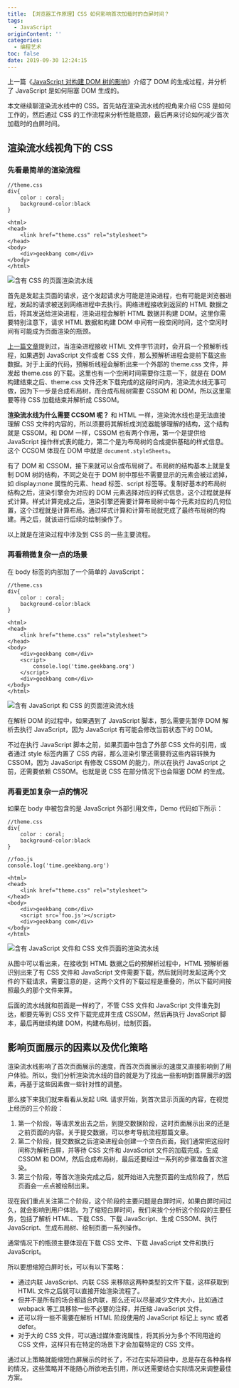 ```yaml
---
title: 【浏览器工作原理】CSS 如何影响首次加载时的白屏时间？
tags:
  - JavaScript
originContent: ''
categories:
  - 编程艺术
toc: false
date: 2019-09-30 12:24:15
---
```


上一篇《[JavaScript 对构建 DOM 树的影响](https://wushuangabao.github.io/2019/09/29/JavaScript-%E5%AF%B9%E6%9E%84%E5%BB%BA-DOM-%E6%A0%91%E7%9A%84%E5%BD%B1%E5%93%8D/)》介绍了 DOM 的生成过程，并分析了 JavaScript 是如何阻塞 DOM 生成的。

本文继续聊渲染流水线中的 CSS。首先站在渲染流水线的视角来介绍 CSS 是如何工作的，然后通过 CSS 的工作流程来分析性能瓶颈，最后再来讨论如何减少首次加载时的白屏时间。

<!--more-->

## 渲染流水线视角下的 CSS

### 先看最简单的渲染流程

```
//theme.css
div{ 
    color : coral;
    background-color:black
}
```

```
<html>
<head>
    <link href="theme.css" rel="stylesheet">
</head>
<body>
    <div>geekbang com</div>
</body>
</html>
```

![含有 CSS 的页面渲染流水线](http://a4.qpic.cn/psb?/V11Tp57c2B9kPO/VTN6SAe35p0Os5P7hru8jCyZOgsUGZraUX0nXyaTJzA!/b/dJ8AAAAAAAAA&ek=1&kp=1&pt=0&bo=dgTVAQAAAAARF4Y!&tl=3&vuin=445395697&tm=1569812400&sce=60-4-3&rf=viewer_4)

首先是发起主页面的请求，这个发起请求方可能是渲染进程，也有可能是浏览器进程，发起的请求被送到网络进程中去执行。网络进程接收到返回的 HTML 数据之后，将其发送给渲染进程，渲染进程会解析 HTML 数据并构建 DOM。这里你需要特别注意下，请求 HTML 数据和构建 DOM 中间有一段空闲时间，这个空闲时间有可能成为页面渲染的瓶颈。

[上一篇文章](https://wushuangabao.github.io/2019/09/29/JavaScript-%E5%AF%B9%E6%9E%84%E5%BB%BA-DOM-%E6%A0%91%E7%9A%84%E5%BD%B1%E5%93%8D/)提到过，当渲染进程接收 HTML 文件字节流时，会开启一个预解析线程，如果遇到 JavaScript 文件或者 CSS 文件，那么预解析进程会提前下载这些数据。对于上面的代码，预解析线程会解析出来一个外部的 theme.css 文件，并发起 theme.css 的下载。这里也有一个空闲时间需要你注意一下，就是在 DOM 构建结束之后、theme.css 文件还未下载完成的这段时间内，渲染流水线无事可做，因为下一步是合成布局树，而合成布局树需要 CSSOM 和 DOM，所以这里需要等待 CSS 加载结束并解析成 CSSOM。

**渲染流水线为什么需要 CCSOM 呢？** 和 HTML 一样，渲染流水线也是无法直接理解 CSS 文件的内容的，所以须要将其解析成浏览器能够理解的结构，这个结构就是 CSSOM。和 DOM 一样，CSSOM 也有两个作用，第一个是提供给 JavaScript 操作样式表的能力，第二个是为布局树的合成提供基础的样式信息。这个 CCSOM 体现在 DOM 中就是 `document.styleSheets`。

有了 DOM 和 CSSOM，接下来就可以合成布局树了。布局树的结构基本上就是复制 DOM 树的结构，不同之处在于 DOM 树中那些不需要显示的元素会被过滤掉，如 display:none 属性的元素、head 标签、script 标签等。复制好基本的布局树结构之后，渲染引擎会为对应的 DOM 元素选择对应的样式信息，这个过程就是样式计算。样式计算完成之后，渲染引擎还需要计算布局树中每个元素对应的几何位置，这个过程就是计算布局。通过样式计算和计算布局就完成了最终布局树的构建。再之后，就该进行后续的绘制操作了。

以上就是在渲染过程中涉及到 CSS 的一些主要流程。

### 再看稍微复杂一点的场景

在 body 标签的内部加了一个简单的 JavaScript：

```
//theme.css
div{ 
    color : coral;
    background-color:black
}
```

```
<html>
<head>
    <link href="theme.css" rel="stylesheet">
</head>
<body>
    <div>geekbang com</div>
    <script>
        console.log('time.geekbang.org')
    </script>
    <div>geekbang com</div>
</body>
</html>
```

![含有 JavaScript 和 CSS 的页面渲染流水线](http://m.qpic.cn/psb?/V11Tp57c2B9kPO/SwSslT4zFeXZyKcIBtE33i9FKVmXQPRvcqcawu7.veg!/b/dA8BAAAAAAAA&bo=dgTnAQAAAAARF7Q!&rf=viewer_4)

在解析 DOM 的过程中，如果遇到了 JavaScript 脚本，那么需要先暂停 DOM 解析去执行 JavaScript，因为 JavaScript 有可能会修改当前状态下的 DOM。

不过在执行 JavaScript 脚本之前，如果页面中包含了外部 CSS 文件的引用，或者通过 style 标签内置了 CSS 内容，那么渲染引擎还需要将这些内容转换为 CSSOM，因为 JavaScript 有修改 CSSOM 的能力，所以在执行 JavaScript 之前，还需要依赖 CSSOM。也就是说 CSS 在部分情况下也会阻塞 DOM 的生成。

### 再看更加复杂一点的情况

如果在 body 中被包含的是 JavaScript 外部引用文件，Demo 代码如下所示：

```
//theme.css
div{ 
    color : coral;
    background-color:black
}
```

```
//foo.js
console.log('time.geekbang.org')
```

```
<html>
<head>
    <link href="theme.css" rel="stylesheet">
</head>
<body>
    <div>geekbang com</div>
    <script src='foo.js'></script>
    <div>geekbang com</div>
</body>
</html>
```

![含有 JavaScript 文件和 CSS 文件页面的渲染流水线](http://m.qpic.cn/psb?/V11Tp57c2B9kPO/cJYMt46pxU0cuWbN9uBasfh2Mvo4wOsOn3Y1F38W0DU!/b/dNEAAAAAAAAA&bo=dgQGAgAAAAARF1Y!&rf=viewer_4)

从图中可以看出来，在接收到 HTML 数据之后的预解析过程中，HTML 预解析器识别出来了有 CSS 文件和 JavaScript 文件需要下载，然后就同时发起这两个文件的下载请求，需要注意的是，这两个文件的下载过程是重叠的，所以下载时间按照最久的那个文件来算。

后面的流水线就和前面是一样的了，不管 CSS 文件和 JavaScript 文件谁先到达，都要先等到 CSS 文件下载完成并生成 CSSOM，然后再执行 JavaScript 脚本，最后再继续构建 DOM，构建布局树，绘制页面。

## 影响页面展示的因素以及优化策略

渲染流水线影响了首次页面展示的速度，而首次页面展示的速度又直接影响到了用户体验。所以，我们分析渲染流水线的目的就是为了找出一些影响到首屏展示的因素，再基于这些因素做一些针对性的调整。

那么接下来我们就来看看从发起 URL 请求开始，到首次显示页面的内容，在视觉上经历的三个阶段：
1. 第一个阶段，等请求发出去之后，到提交数据阶段，这时页面展示出来的还是之前页面的内容。关于提交数据，可以参考导航流程那篇文章。
2. 第二个阶段，提交数据之后渲染进程会创建一个空白页面，我们通常把这段时间称为解析白屏，并等待 CSS 文件和 JavaScript 文件的加载完成，生成 CSSOM 和 DOM，然后合成布局树，最后还要经过一系列的步骤准备首次渲染。
3. 第三个阶段，等首次渲染完成之后，就开始进入完整页面的生成阶段了，然后页面会一点点被绘制出来。

现在我们重点关注第二个阶段，这个阶段的主要问题是白屏时间，如果白屏时间过久，就会影响到用户体验。为了缩短白屏时间，我们来挨个分析这个阶段的主要任务，包括了解析 HTML、下载 CSS、下载 JavaScript、生成 CSSOM、执行 JavaScript、生成布局树、绘制页面一系列操作。

通常情况下的瓶颈主要体现在下载 CSS 文件、下载 JavaScript 文件和执行 JavaScript。

所以要想缩短白屏时长，可以有以下策略：

- 通过内联 JavaScript、内联 CSS 来移除这两种类型的文件下载，这样获取到 HTML 文件之后就可以直接开始渲染流程了。
- 但并不是所有的场合都适合内联，那么还可以尽量减少文件大小，比如通过 webpack 等工具移除一些不必要的注释，并压缩 JavaScript 文件。
- 还可以将一些不需要在解析 HTML 阶段使用的 JavaScript 标记上 sync 或者 defer。
- 对于大的 CSS 文件，可以通过媒体查询属性，将其拆分为多个不同用途的 CSS 文件，这样只有在特定的场景下才会加载特定的 CSS 文件。

通过以上策略就能缩短白屏展示的时长了，不过在实际项目中，总是存在各种各样的情况，这些策略并不能随心所欲地去引用，所以还需要结合实际情况来调整最佳方案。
